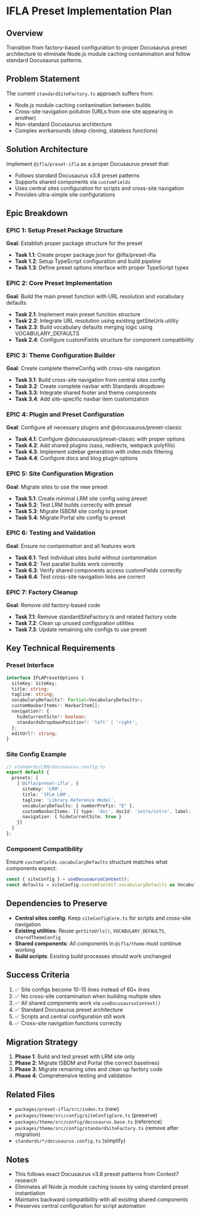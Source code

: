 # IFLA Preset Implementation Plan

## Overview
Transition from factory-based configuration to proper Docusaurus preset architecture to eliminate Node.js module caching contamination and follow standard Docusaurus patterns.

## Problem Statement
The current `standardSiteFactory.ts` approach suffers from:
- Node.js module caching contamination between builds
- Cross-site navigation pollution (URLs from one site appearing in another)
- Non-standard Docusaurus architecture
- Complex workarounds (deep cloning, stateless functions)

## Solution Architecture
Implement `@ifla/preset-ifla` as a proper Docusaurus preset that:
- Follows standard Docusaurus v3.8 preset patterns
- Supports shared components via `customFields`
- Uses central sites configuration for scripts and cross-site navigation
- Provides ultra-simple site configurations

## Epic Breakdown

### EPIC 1: Setup Preset Package Structure
**Goal**: Establish proper package structure for the preset
- **Task 1.1**: Create proper package.json for @ifla/preset-ifla
- **Task 1.2**: Setup TypeScript configuration and build pipeline
- **Task 1.3**: Define preset options interface with proper TypeScript types

### EPIC 2: Core Preset Implementation  
**Goal**: Build the main preset function with URL resolution and vocabulary defaults
- **Task 2.1**: Implement main preset function structure
- **Task 2.2**: Integrate URL resolution using existing getSiteUrls utility
- **Task 2.3**: Build vocabulary defaults merging logic using VOCABULARY_DEFAULTS
- **Task 2.4**: Configure customFields structure for component compatibility

### EPIC 3: Theme Configuration Builder
**Goal**: Create complete themeConfig with cross-site navigation
- **Task 3.1**: Build cross-site navigation from central sites config
- **Task 3.2**: Create complete navbar with Standards dropdown
- **Task 3.3**: Integrate shared footer and theme components
- **Task 3.4**: Add site-specific navbar item customization

### EPIC 4: Plugin and Preset Configuration
**Goal**: Configure all necessary plugins and @docusaurus/preset-classic
- **Task 4.1**: Configure @docusaurus/preset-classic with proper options
- **Task 4.2**: Add shared plugins (sass, redirects, webpack polyfills)
- **Task 4.3**: Implement sidebar generation with index.mdx filtering
- **Task 4.4**: Configure docs and blog plugin options

### EPIC 5: Site Configuration Migration
**Goal**: Migrate sites to use the new preset
- **Task 5.1**: Create minimal LRM site config using preset
- **Task 5.2**: Test LRM builds correctly with preset
- **Task 5.3**: Migrate ISBDM site config to preset
- **Task 5.4**: Migrate Portal site config to preset

### EPIC 6: Testing and Validation
**Goal**: Ensure no contamination and all features work
- **Task 6.1**: Test individual sites build without contamination
- **Task 6.2**: Test parallel builds work correctly
- **Task 6.3**: Verify shared components access customFields correctly
- **Task 6.4**: Test cross-site navigation links are correct

### EPIC 7: Factory Cleanup
**Goal**: Remove old factory-based code
- **Task 7.1**: Remove standardSiteFactory.ts and related factory code
- **Task 7.2**: Clean up unused configuration utilities
- **Task 7.3**: Update remaining site configs to use preset

## Key Technical Requirements

### Preset Interface
```typescript
interface IFLAPresetOptions {
  siteKey: SiteKey;
  title: string;
  tagline: string;
  vocabularyDefaults?: Partial<VocabularyDefaults>;
  customNavbarItems?: NavbarItem[];
  navigation?: { 
    hideCurrentSite?: boolean;
    standardsDropdownPosition?: 'left' | 'right';
  };
  editUrl?: string;
}
```

### Site Config Example
```typescript
// standards/LRM/docusaurus.config.ts
export default {
  presets: [
    ['@ifla/preset-ifla', {
      siteKey: 'LRM',
      title: 'IFLA LRM',
      tagline: 'Library Reference Model',
      vocabularyDefaults: { numberPrefix: "E" },
      customNavbarItems: [{ type: 'doc', docId: 'intro/intro', label: 'Introduction' }],
      navigation: { hideCurrentSite: true }
    }]
  ]
};
```

### Component Compatibility
Ensure `customFields.vocabularyDefaults` structure matches what components expect:
```typescript
const { siteConfig } = useDocusaurusContext();
const defaults = siteConfig.customFields?.vocabularyDefaults as VocabularyDefaults;
```

## Dependencies to Preserve
- **Central sites config**: Keep `siteConfigCore.ts` for scripts and cross-site navigation
- **Existing utilities**: Reuse `getSiteUrls()`, `VOCABULARY_DEFAULTS`, `sharedThemeConfig`
- **Shared components**: All components in `@ifla/theme` must continue working
- **Build scripts**: Existing build processes should work unchanged

## Success Criteria
1. ✅ Site configs become 10-15 lines instead of 60+ lines
2. ✅ No cross-site contamination when building multiple sites
3. ✅ All shared components work via `useDocusaurusContext()`
4. ✅ Standard Docusaurus preset architecture
5. ✅ Scripts and central configuration still work
6. ✅ Cross-site navigation functions correctly

## Migration Strategy
1. **Phase 1**: Build and test preset with LRM site only
2. **Phase 2**: Migrate ISBDM and Portal (the correct baselines)
3. **Phase 3**: Migrate remaining sites and clean up factory code
4. **Phase 4**: Comprehensive testing and validation

## Related Files
- `packages/preset-ifla/src/index.ts` (new)
- `packages/theme/src/config/siteConfigCore.ts` (preserve)
- `packages/theme/src/config/docusaurus.base.ts` (reference)
- `packages/theme/src/config/standardSiteFactory.ts` (remove after migration)
- `standards/*/docusaurus.config.ts` (simplify)

## Notes
- This follows exact Docusaurus v3.8 preset patterns from Context7 research
- Eliminates all Node.js module caching issues by using standard preset instantiation
- Maintains backward compatibility with all existing shared components
- Preserves central configuration for script automation